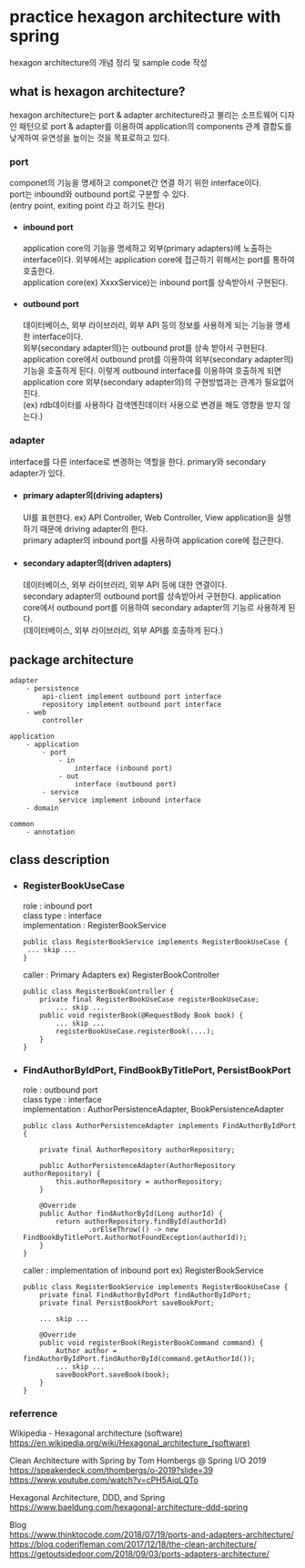# practice hexagon architecture with spring
hexagon architecture의 개념 정리 및 sample code 작성

## what is hexagon architecture?
hexagon architecture는 port & adapter architecture라고 불리는 소프트웨어 디자인 패턴으로 port & adapter를 이용하여 application의 components 관계 결합도를 낮게하여 유연성을 높이는 것을 목표로하고 있다. 

### port
componet의 기능을 명세하고 componet간 연결 하기 위한 interface이다.   
port는 inbound와 outbound port로 구분할 수 있다.    
(entry point, exiting point 라고 하기도 한다)   

- #### inbound port   
   application core의 기능을 명세하고 외부(primary adapters)에 노출하는 interface이다. 외부에서는 application core에 접근하기 위해서는 port를 통하여 호출한다.   
   application core(ex) XxxxService)는 inbound port를 상속받아서 구현된다.   

- #### outbound port  
   데이터베이스, 외부 라이브러리, 외부 API 등의 정보를 사용하게 되는 기능을 명세한 interface이다.    
   외부(secondary adapter의)는 outbound prot를 상속 받아서 구현된다.   
   application core에서 outbound prot를 이용하여 외부(secondary adapter의)기능을 호출하게 된다. 이렇게 outbound interface를 이용하여 호출하게 되면 application core 외부(secondary adapter의)의 구현방법과는 관계가 필요없어진다.   
   (ex) rdb데이터를 사용하다 검색엔진데이터 사용으로 변경을 해도 영향을 받지 않는다.)   

### adapter
interface를 다른 interface로 변경하는 역할을 한다. primary와 secondary adapter가 있다.

- #### primary adapter의(driving adapters)
   UI를 표현한다. ex) API Controller, Web Controller, View 
   application을 실행하기 때문에 driving adapter의 한다.   
   primary adapter의 inbound port를 사용하여 application core에 접근한다.

- #### secondary adapter의(driven adapters)
   데이터베이스, 외부 라이브러리, 외부 API 등에 대한 연결이다.   
   secondary adapter의 outbound port를 상속받아서 구현한다.
   application core에서 outbound port를 이용하여 secondary adapter의 기능르 사용하게 된다.   
   (데이터베이스, 외부 라이브러리, 외부 API를 호출하게 된다.)
   

## package architecture
```
adapter   
    - persistence   
        api-client implement outbound port interface
        repository implement outbound port interface
    - web
        controller

application
    - application
        - port
            - in
                interface (inbound port)
            - out
                interface (outbound port)
        - service
            service implement inbound interface
    - domain

common
    - annotation
```

## class description

- ### RegisterBookUseCase
   role : inbound port   
   class type : interface   
   implementation : RegisterBookService   
   ```
   public class RegisterBookService implements RegisterBookUseCase {
    ... skip ...
   }
   ```
   caller : Primary Adapters ex) RegisterBookController   
   ```
   public class RegisterBookController {
       private final RegisterBookUseCase registerBookUseCase;
           ... skip ...
       public void registerBook(@RequestBody Book book) {
           ... skip ...
           registerBookUseCase.registerBook(....);
       }
   }
   ```

- ### FindAuthorByIdPort, FindBookByTitlePort, PersistBookPort
   role : outbound port   
   class type : interface   
   implementation : AuthorPersistenceAdapter, BookPersistenceAdapter   
   ```
   public class AuthorPersistenceAdapter implements FindAuthorByIdPort {
   
       private final AuthorRepository authorRepository;
   
       public AuthorPersistenceAdapter(AuthorRepository authorRepository) {
           this.authorRepository = authorRepository;
       }
   
       @Override
       public Author findAuthorById(Long authorId) {
           return authorRepository.findById(authorId)
                   .orElseThrow(() -> new FindBookByTitlePort.AuthorNotFoundException(authorId));
       }
   }
   ```
   caller : implementation of inbound port ex) RegisterBookService   
   ```
   public class RegisterBookService implements RegisterBookUseCase {
       private final FindAuthorByIdPort findAuthorByIdPort;
       private final PersistBookPort saveBookPort;
       
       ... skip ...
       
       @Override
       public void registerBook(RegisterBookCommand command) {
           Author author = findAuthorByIdPort.findAuthorById(command.getAuthorId());
           ... skip ...
           saveBookPort.saveBook(book);
       }
   }
   ```

### referrence   
Wikipedia - Hexagonal architecture (software)   
<https://en.wikipedia.org/wiki/Hexagonal_architecture_(software)>   

Clean Architecture with Spring by Tom Hombergs @ Spring I/O 2019   
<https://speakerdeck.com/thombergs/o-2019?slide=39>   
<https://www.youtube.com/watch?v=cPH5AiqLQTo>   

Hexagonal Architecture, DDD, and Spring      
<https://www.baeldung.com/hexagonal-architecture-ddd-spring>   


Blog   
<https://www.thinktocode.com/2018/07/19/ports-and-adapters-architecture/>   
<https://blog.coderifleman.com/2017/12/18/the-clean-architecture/>   
<https://getoutsidedoor.com/2018/09/03/ports-adapters-architecture/>
